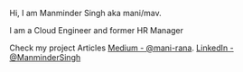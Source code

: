 Hi, I am Manminder Singh aka mani/mav.

I am a Cloud Engineer and former HR Manager

Check my project Articles [Medium - @mani-rana](https://medium.com/@mani-rana).  [LinkedIn - @ManminderSingh](https://www.linkedin.com/in/manminder-s/)


